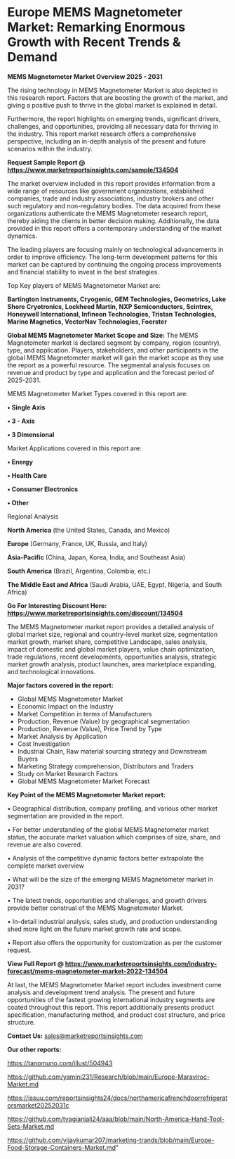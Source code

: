 # Europe MEMS Magnetometer Market: Remarking Enormous Growth with Recent Trends & Demand

<Strong> MEMS Magnetometer Market Overview 2025 - 2031</strong>

The rising technology in MEMS Magnetometer Market is also depicted in this research report. Factors that are boosting the growth of the market, and giving a positive push to thrive in the global market is explained in detail.

Furthermore, the report highlights on emerging trends, significant drivers, challenges, and opportunities, providing all necessary data for thriving in the industry. This report market research offers a comprehensive perspective, including an in-depth analysis of the present and future scenarios within the industry.

<strong>Request Sample Report @ <a href=https://www.marketreportsinsights.com/sample/134504>https://www.marketreportsinsights.com/sample/134504</a></strong>

The market overview included in this report provides information from a wide range of resources like government organizations, established companies, trade and industry associations, industry brokers and other such regulatory and non-regulatory bodies. The data acquired from these organizations authenticate the MEMS Magnetometer research report, thereby aiding the clients in better decision making. Additionally, the data provided in this report offers a contemporary understanding of the market dynamics.

The leading players are focusing mainly on technological advancements in order to improve efficiency. The long-term development patterns for this market can be captured by continuing the ongoing process improvements and financial stability to invest in the best strategies.

Top Key players of MEMS Magnetometer Market are:

<strong>Bartington Instruments, Cryogenic, GEM Technologies, Geometrics, Lake Shore Cryotronics, Lockheed Martin, NXP Semiconductors, Scintrex, Honeywell International, Infineon Technologies, Tristan Technologies, Marine Magnetics, VectorNav Technologies, Foerster</strong>

<strong><b>Global MEMS Magnetometer Market Scope and Size:</b></strong>
The MEMS Magnetometer market is declared segment by company, region (country), type, and application. Players, stakeholders, and other participants in the global MEMS Magnetometer market will gain the market scope as they use the report as a powerful resource. The segmental analysis focuses on revenue and product by type and application and the forecast period of 2025-2031.

MEMS Magnetometer Market Types covered in this report are:

<strong>• Single Axis

• 3 - Axis

• 3 Dimensional</strong>

Market Applications covered in this report are:

<strong>• Energy

• Health Care

• Consumer Electronics

• Other</strong> 

Regional Analysis

<strong>North America</strong> (the United States, Canada, and Mexico)

<strong>Europe</strong> (Germany, France, UK, Russia, and Italy)

<strong>Asia-Pacific</strong> (China, Japan, Korea, India, and Southeast Asia)

<strong>South America</strong> (Brazil, Argentina, Colombia, etc.)

<strong>The Middle East and Africa</strong> (Saudi Arabia, UAE, Egypt, Nigeria, and South Africa)

<strong>Go For Interesting Discount Here: <a href=https://www.marketreportsinsights.com/discount/134504>https://www.marketreportsinsights.com/discount/134504</a></strong>

The MEMS Magnetometer market report provides a detailed analysis of global market size, regional and country-level market size, segmentation market growth, market share, competitive Landscape, sales analysis, impact of domestic and global market players, value chain optimization, trade regulations, recent developments, opportunities analysis, strategic market growth analysis, product launches, area marketplace expanding, and technological innovations.

<strong><b>Major factors covered in the report:</b></strong>
<ul>
  <li>Global MEMS Magnetometer Market </li>
  <li>Economic Impact on the Industry</li>
  <li>Market Competition in terms of Manufacturers</li>
  <li>Production, Revenue (Value) by geographical segmentation</li>
  <li>Production, Revenue (Value), Price Trend by Type</li>
  <li>Market Analysis by Application</li>
  <li>Cost Investigation</li>
  <li>Industrial Chain, Raw material sourcing strategy and Downstream Buyers</li>
  <li>Marketing Strategy comprehension, Distributors and Traders</li>
  <li>Study on Market Research Factors</li>
  <li>Global MEMS Magnetometer Market Forecast</li>
</ul>

<strong><b>Key Point of the MEMS Magnetometer Market report:</b></strong>

• Geographical distribution, company profiling, and various other market segmentation are provided in the report.

• For better understanding of the global MEMS Magnetometer market status, the accurate market valuation which comprises of size, share, and revenue are also covered.

• Analysis of the competitive dynamic factors better extrapolate the complete market overview

• What will be the size of the emerging MEMS Magnetometer market in 2031?

• The latest trends, opportunities and challenges, and growth drivers provide better construal of the MEMS Magnetometer Market.

• In-detail industrial analysis, sales study, and production understanding shed more light on the future market growth rate and scope.

• Report also offers the opportunity for customization as per the customer request.

<strong><b>View Full Report @ <a href=https://www.marketreportsinsights.com/industry-forecast/mems-magnetometer-market-2022-134504>https://www.marketreportsinsights.com/industry-forecast/mems-magnetometer-market-2022-134504</a></b></strong>


At last, the MEMS Magnetometer Market report includes investment come analysis and development trend analysis. The present and future opportunities of the fastest growing international industry segments are coated throughout this report. This report additionally presents product specification, manufacturing method, and product cost structure, and price structure.

<strong>Contact Us:</strong>
sales@marketreportsinsights.com

<strong>Our other reports:</strong>

<a href=https://tanomuno.com/illust/504943>https://tanomuno.com/illust/504943</a>

<a href=https://github.com/yamini231/Research/blob/main/Europe-Maraviroc-Market.md>https://github.com/yamini231/Research/blob/main/Europe-Maraviroc-Market.md</a>

<a href=https://issuu.com/reportsinsights24/docs/northamericafrenchdoorrefrigeratorsmarket20252031c>https://issuu.com/reportsinsights24/docs/northamericafrenchdoorrefrigeratorsmarket20252031c</a>

<a href=https://github.com/tyagianjali24/aaa/blob/main/North-America-Hand-Tool-Sets-Market.md>https://github.com/tyagianjali24/aaa/blob/main/North-America-Hand-Tool-Sets-Market.md</a>

<a href=https://github.com/vijaykumar207/marketing-trands/blob/main/Europe-Food-Storage-Containers-Market.md>https://github.com/vijaykumar207/marketing-trands/blob/main/Europe-Food-Storage-Containers-Market.md</a>"
